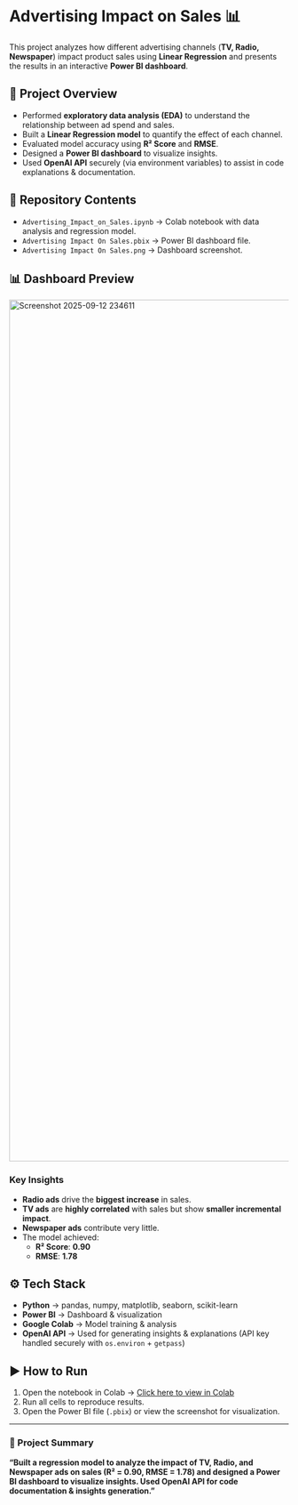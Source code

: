 # Advertising Impact on Sales 📊  

This project analyzes how different advertising channels (**TV, Radio, Newspaper**) impact product sales using **Linear Regression** and presents the results in an interactive **Power BI dashboard**.  

## 🔹 Project Overview  
- Performed **exploratory data analysis (EDA)** to understand the relationship between ad spend and sales.  
- Built a **Linear Regression model** to quantify the effect of each channel.  
- Evaluated model accuracy using **R² Score** and **RMSE**.  
- Designed a **Power BI dashboard** to visualize insights.  
- Used **OpenAI API** securely (via environment variables) to assist in code explanations & documentation.  

## 📂 Repository Contents  
- `Advertising_Impact_on_Sales.ipynb` → Colab notebook with data analysis and regression model.  
- `Advertising Impact On Sales.pbix` → Power BI dashboard file.  
- `Advertising Impact On Sales.png` → Dashboard screenshot.  

## 📊 Dashboard Preview  
<img width="2559" height="1550" alt="Screenshot 2025-09-12 234611" src="https://github.com/user-attachments/assets/bb46b29c-88e5-4eff-b031-3b835ca87778" />

### Key Insights  
- **Radio ads** drive the **biggest increase** in sales.  
- **TV ads** are **highly correlated** with sales but show **smaller incremental impact**.  
- **Newspaper ads** contribute very little.  
- The model achieved:  
  - **R² Score**: **0.90**  
  - **RMSE**: **1.78**  

## ⚙️ Tech Stack  
- **Python** → pandas, numpy, matplotlib, seaborn, scikit-learn  
- **Power BI** → Dashboard & visualization  
- **Google Colab** → Model training & analysis  
- **OpenAI API** → Used for generating insights & explanations (API key handled securely with `os.environ` + `getpass`)  

## ▶️ How to Run  
1. Open the notebook in Colab → [Click here to view in Colab](https://colab.research.google.com/drive/1V9Sci5-h1mJFI3wV6P300UvT9nGUU96S?usp=sharing)  
2. Run all cells to reproduce results.  
3. Open the Power BI file (`.pbix`) or view the screenshot for visualization.  

---

### 🔹 Project Summary  
**“Built a regression model to analyze the impact of TV, Radio, and Newspaper ads on sales (R² = 0.90, RMSE = 1.78) and designed a Power BI dashboard to visualize insights. Used OpenAI API for code documentation & insights generation.”**
